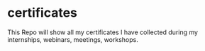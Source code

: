 # certificates

This Repo will show all my certificates I have collected during my internships, webinars, meetings, workshops.
